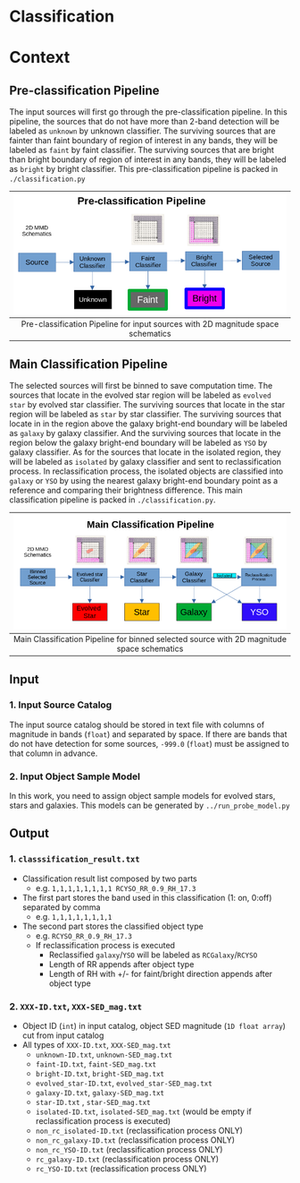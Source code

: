 # Classification

# Context

## Pre-classification Pipeline
The input sources will first go through the pre-classification pipeline.
In this pipeline, the sources that do not have more than 2-band detection will be labeled as `unknown` by unknown classifier.
The surviving sources that are fainter than faint boundary of region of interest in any bands, they will be labeled as `faint` by faint classifier.
The surviving sources that are bright than bright boundary of region of interest in any bands, they will be labeled as `bright` by bright classifier.
This pre-classification pipeline is packed in `./classification.py`

| ![Pipeline_Pre-classification](../figures/Pipeline_Pre-classification.png)       |
| :--:                                                                             |
| Pre-classification Pipeline for input sources with 2D magnitude space schematics |

## Main Classification Pipeline
The selected sources will first be binned to save computation time.
The sources that locate in the evolved star region will be labeled as `evolved star` by evolved star classifier.
The surviving sources that locate in the star region will be labeled as `star` by star classifier.
The surviving sources that locate in in the region above the galaxy bright-end boundary will be labeled as `galaxy` by galaxy classifier.
And the surviving sources that locate in the region below the galaxy bright-end boundary will be labeled as `YSO` by galaxy classifier.
As for the sources that locate in the isolated region, they will be labeled as `isolated` by galaxy classifier and sent to reclassification process.
In reclassification process, the isolated objects are classified into `galaxy` or `YSO` by using the nearest galaxy bright-end boundary point as a reference and comparing their brightness difference.
This main classification pipeline is packed in `./classification.py`.

| ![Pipeline_Main_Classification](../figures/Pipeline_Main_Classification.png)               |
| :--:                                                                                       |
| Main Classification Pipeline for binned selected source with 2D magnitude space schematics |

## Input

### 1. Input Source Catalog
The input source catalog should be stored in text file with columns of magnitude in bands (`float`) and separated by space.
If there are bands that do not have detection for some sources, `-999.0` (`float`) must be assigned to that column in advance.

### 2. Input Object Sample Model
In this work, you need to assign object sample models for evolved stars, stars and galaxies.
This models can be generated by `../run_probe_model.py`

## Output

### 1. `classsification_result.txt`
- Classification result list composed by two parts
    - e.g. `1,1,1,1,1,1,1,1 RCYSO_RR_0.9_RH_17.3`
- The first part stores the band used in this classification (1: on, 0:off) separated by comma
    - e.g. `1,1,1,1,1,1,1,1`
- The second part stores the classified object type
    - e.g. `RCYSO_RR_0.9_RH_17.3`
    - If reclassification process is executed
        - Reclassified `galaxy`/`YSO` will be labeled as `RCGalaxy`/`RCYSO`
        - Length of RR appends after object type
        - Length of RH with +/- for faint/bright direction appends after object type


### 2. `XXX-ID.txt`, `XXX-SED_mag.txt`
- Object ID (`int`) in input catalog, object SED magnitude (`1D float array`) cut from input catalog
- All types of `XXX-ID.txt`, `XXX-SED_mag.txt`
    - `unknown-ID.txt`, `unknown-SED_mag.txt`
    - `faint-ID.txt`, `faint-SED_mag.txt`
    - `bright-ID.txt`, `bright-SED_mag.txt`
    - `evolved_star-ID.txt`, `evolved_star-SED_mag.txt`
    - `galaxy-ID.txt`, `galaxy-SED_mag.txt`
    - `star-ID.txt` , `star-SED_mag.txt`
    - `isolated-ID.txt`, `isolated-SED_mag.txt` (would be empty if reclassification process is executed)
    - `non_rc_isolated-ID.txt` (reclassification process ONLY)
    - `non_rc_galaxy-ID.txt` (reclassification process ONLY)
    - `non_rc_YSO-ID.txt` (reclassification process ONLY)
    - `rc_galaxy-ID.txt` (reclassification process ONLY)
    - `rc_YSO-ID.txt` (reclassification process ONLY)
